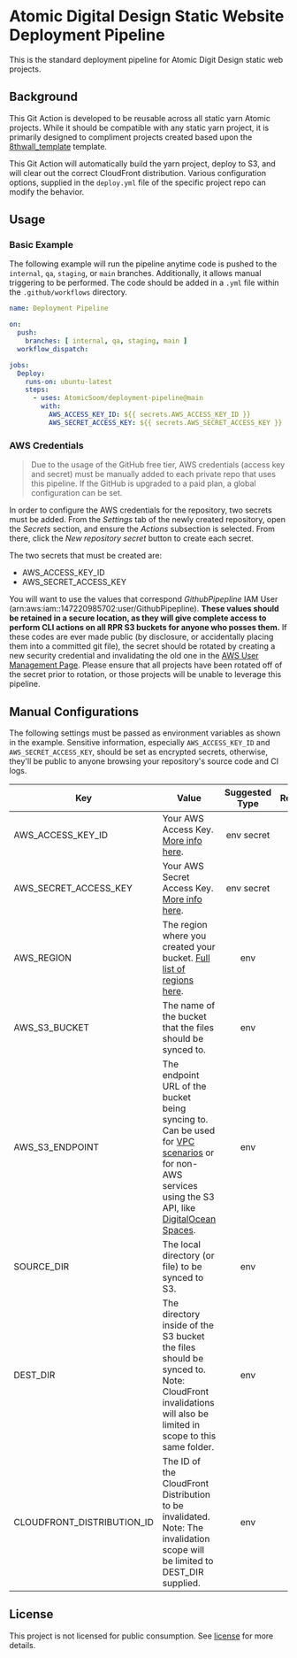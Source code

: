 # Atomic Digital Design Static Website Deployment Pipeline

This is the standard deployment pipeline for Atomic Digit Design static web projects.

## Background

This Git Action is developed to be reusable across all static yarn Atomic projects. While it should be compatible with any static yarn project, it is primarily designed to compliment projects created based upon the [8thwall_template](https://github.com/AtomicSoom/8thwall_template) template.

This Git Action will automatically build the yarn project, deploy to S3, and will clear out the correct CloudFront distribution. Various configuration options, supplied in the `deploy.yml` file of the specific project repo can modify the behavior.

## Usage

### Basic Example

The following example will run the pipeline anytime code is pushed to the `internal`, `qa`, `staging`, or `main` branches. Additionally, it allows manual triggering to be performed. The code should be added in a `.yml` file within the `.github/workflows` directory.

```yml
name: Deployment Pipeline

on:
  push:
    branches: [ internal, qa, staging, main ]
  workflow_dispatch:

jobs:
  Deploy:
    runs-on: ubuntu-latest
    steps:
      - uses: AtomicSoom/deployment-pipeline@main
        with:
          AWS_ACCESS_KEY_ID: ${{ secrets.AWS_ACCESS_KEY_ID }}
          AWS_SECRET_ACCESS_KEY: ${{ secrets.AWS_SECRET_ACCESS_KEY }}

```

### AWS Credentials

> Due to the usage of the GitHub free tier, AWS credentials (access key and secret) must be manually added to each private repo that uses this pipeline. If the GitHub is upgraded to a paid plan, a global configuration can be set.

In order to configure the AWS credentials for the repository, two secrets must be added. From the *Settings* tab of the newly created repository, open the *Secrets* section, and ensure the *Actions* subsection is selected. From there, click the *New repository secret* button to create each secret.

The two secrets that must be created are:

- AWS_ACCESS_KEY_ID
- AWS_SECRET_ACCESS_KEY

You will want to use the values that correspond *GithubPipepline* IAM User (arn:aws:iam::147220985702:user/GithubPipepline). **These values should be retained in a secure location, as they will give complete access to perform CLI actions on all RPR S3 buckets for anyone who posses them.** If these codes are ever made public (by disclosure, or accidentally placing them into a committed git file), the secret should be rotated by creating a new security credential and invalidating the old one in the [AWS User Management Page](https://console.aws.amazon.com/iam/home#/users/GithubPipepline?section=security_credentials). Please ensure that all projects have been rotated off of the secret prior to rotation, or those projects will be unable to leverage this pipeline.

## Manual Configurations

The following settings must be passed as environment variables as shown in the example. Sensitive information, especially `AWS_ACCESS_KEY_ID` and `AWS_SECRET_ACCESS_KEY`, should be set as encrypted secrets, otherwise, they'll be public to anyone browsing your repository's source code and CI logs.

| Key | Value | Suggested Type | Required | Default |
| --- | ----- | :------------: | :------: | ------- |
| AWS_ACCESS_KEY_ID | Your AWS Access Key. [More info here](https://docs.aws.amazon.com/general/latest/gr/managing-aws-access-keys.html). | env secret | Yes |
| AWS_SECRET_ACCESS_KEY | Your AWS Secret Access Key. [More info here](https://docs.aws.amazon.com/general/latest/gr/managing-aws-access-keys.html). | env secret | Yes |
| AWS_REGION | The region where you created your bucket. [Full list of regions here](https://docs.aws.amazon.com/AWSEC2/latest/UserGuide/using-regions-availability-zones.html#concepts-available-regions). | env |  | `us-east-1` |
| AWS_S3_BUCKET | The name of the bucket that the files should be synced to. | env |  | `rpr.to` |
| AWS_S3_ENDPOINT | The endpoint URL of the bucket being syncing to. Can be used for [VPC scenarios](https://aws.amazon.com/blogs/aws/new-vpc-endpoint-for-amazon-s3/) or for non-AWS services using the S3 API, like [DigitalOcean Spaces](https://www.digitalocean.com/community/tools/adapting-an-existing-aws-s3-application-to-digitalocean-spaces). | env |  | Automatic (`s3.amazonaws.com` or AWS's region-specific equivalent) |
| SOURCE_DIR | The local directory (or file) to be synced to S3. | env |  | `dist` |
| DEST_DIR | The directory inside of the S3 bucket the files should be synced to. Note: CloudFront invalidations will also be limited in scope to this same folder. | env |  | Automatic (Uses the `Name` field from package.json) |
| CLOUDFRONT_DISTRIBUTION_ID | The ID of the CloudFront Distribution to be invalidated. Note: The invalidation scope will be limited to DEST_DIR supplied. | env |  | `E4ZE7H9ALLHAD` |

## License

This project is not licensed for public consumption. See [license](LICENSE) for more details.
